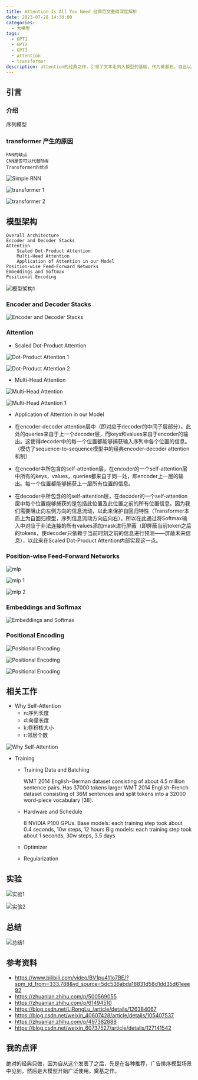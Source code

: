 ```yaml
---
title: Attention Is All You Need 经典范文重磅深度解析
date: 2023-07-28 14:30:00
categories:
  - 大模型
tags:
  - GPT1
  - GPT2
  - GPT3
  - attention
  - transformer
description: attention的经典之作，引领了文本走向大模型的基础，作为奠基石，自此以后，大模型百花齐放百家争鸣，这都是这篇文章的功劳。
---
```



## 引言

### 介绍
序列模型

### transformer 产生的原因

    RNN的缺点
    CNN是否可以代替RNN
    Transformer的优点

![Simple  RNN](https://cdn.jsdelivr.net/gh/1oscar/image_house@main/20230729094433.png)

![transformer 1](https://cdn.jsdelivr.net/gh/1oscar/image_house@main/20230729094525.png)

![transformer 2](https://cdn.jsdelivr.net/gh/1oscar/image_house@main/20230729094536.png)


## 模型架构

    Overall Architecture
    Encoder and Decoder Stacks
    Attention
        Scaled Dot-Product Attention
        Multi-Head Attention
        Application of Attention in our Model
    Position-wise Feed-Forward Networks
    Embeddings and Softmax
    Positional Encoding

![模型架构1](https://cdn.jsdelivr.net/gh/1oscar/image_house@main/20230729094732.png)

### Encoder and Decoder Stacks

![Encoder and Decoder Stacks](https://cdn.jsdelivr.net/gh/1oscar/image_house@main/20230729094804.png)

### Attention 

- Scaled Dot-Product Attention

![Dot-Product Attention 1](https://cdn.jsdelivr.net/gh/1oscar/image_house@main/20230729094911.png)

![Dot-Product Attention 2](https://cdn.jsdelivr.net/gh/1oscar/image_house@main/20230729094923.png)

- Multi-Head Attention

![Multi-Head Attention](https://cdn.jsdelivr.net/gh/1oscar/image_house@main/20230729095014.png)

![Multi-Head Attention 1](https://cdn.jsdelivr.net/gh/1oscar/image_house@main/20230729095032.png)

- Application of Attention in our Model

- 在encoder-decoder attention层中（即对应于decoder的中间子层部分），此处的queries来自于上一个decoder层，而keys和values来自于encoder的输出。这使得decoder中的每一个位置都能够捕获输入序列中各个位置的信息。（模仿了sequence-to-sequence模型中的经典encoder-decoder attention机制）
- 在encoder中所包含的self-attention层，在encoder的一个self-attention层中所有的keys，values，queries都来自于同一处，即encoder上一层的输出。每一个位置都能够捕获上一层所有位置的信息。
- 在decoder中所包含的的self-attention层，在decoder的一个self-attention层中每个位置能够捕获的是包括此位置及此位置之前的所有位置信息。因为我们需要阻止向左侧方向的信息流动，以此来保护自回归特性（Transformer本质上为自回归模型，序列信息流动方向应向右）。所以在此通过将Softmax输入中对应于非法连接的所有values添加mask进行屏蔽（即屏蔽当前token之后的tokens，使decoder只依赖于当前时刻之前的信息进行预测——屏蔽未来信息），以此来在Scaled Dot-Product Attention内部实现这一点。

### Position-wise Feed-Forward Networks 

![mlp](https://cdn.jsdelivr.net/gh/1oscar/image_house@main/20230729095152.png)

![mlp 1](https://cdn.jsdelivr.net/gh/1oscar/image_house@main/20230729095225.png)

![mlp 2](https://cdn.jsdelivr.net/gh/1oscar/image_house@main/20230729095236.png)

### Embeddings and Softmax 

![Embeddings and Softmax ](https://cdn.jsdelivr.net/gh/1oscar/image_house@main/20230729095322.png)

### Positional Encoding

![Positional Encoding](https://cdn.jsdelivr.net/gh/1oscar/image_house@main/20230729095350.png)

![Positional Encoding](https://cdn.jsdelivr.net/gh/1oscar/image_house@main/20230729095402.png)

![Positional Encoding](https://cdn.jsdelivr.net/gh/1oscar/image_house@main/20230729095411.png)


## 相关工作

- Why Self-Attention
    - n:序列长度
    - d:向量长度
    - k:卷积核大小
    - r:邻居个数

![Why Self-Attention](https://cdn.jsdelivr.net/gh/1oscar/image_house@main/20230729095523.png)


- Training

    - Training Data and Batching

        WMT 2014 English-German dataset consisting of about 4.5 million sentence pairs. Has 37000 tokens
        larger WMT 2014 English-French dataset consisting of 36M sentences and split tokens into a 32000 word-piece vocabulary [38].
 
    - Hardware and Schedule

        8 NVIDIA P100 GPUs.
    Base models: each training step took about 0.4 seconds, 10w steps, 12 hours
    Big models:   each training step took about 1 seconds,   30w steps, 3.5 days

    - Optimizer
    - Regularization



## 实验

![实验1](https://cdn.jsdelivr.net/gh/1oscar/image_house@main/20230729095713.png)

![实验2](https://cdn.jsdelivr.net/gh/1oscar/image_house@main/20230729095723.png)


## 总结

![总结1](https://cdn.jsdelivr.net/gh/1oscar/image_house@main/20230729095818.png)

## 参考资料

- https://www.bilibili.com/video/BV1pu411o7BE/?spm_id_from=333.788&vd_source=5dc536abda18831d58d1dd35d61eee92 
- https://zhuanlan.zhihu.com/p/500569055 
- https://zhuanlan.zhihu.com/p/61494510 
- https://blog.csdn.net/LiRongLu_/article/details/126384067  
- https://blog.csdn.net/weixin_40607428/article/details/105407537 
- https://zhuanlan.zhihu.com/p/497382888 
- https://blog.csdn.net/weixin_60737527/article/details/127141542 



## 我的点评
绝对的经典只做，因为自从这个发表了之后，先是在各种推荐，广告排序模型场景中见到，然后是大模型开始广泛使用。奠基之作。

